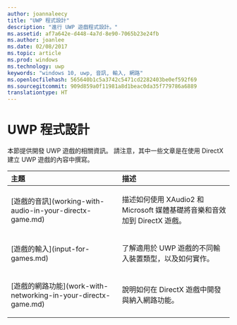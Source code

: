 ```yaml
---
author: joannaleecy
title: "UWP 程式設計"
description: "進行 UWP 遊戲程式設計。"
ms.assetid: af7a642e-d448-4a7d-8e90-7065b23e24fb
ms.author: joanlee
ms.date: 02/08/2017
ms.topic: article
ms.prod: windows
ms.technology: uwp
keywords: "windows 10, uwp, 音訊, 輸入, 網路"
ms.openlocfilehash: 565640b1c5a3742c5471cd2282403be0ef592f69
ms.sourcegitcommit: 909d859a0f11981a8d1beac0da35f779786a6889
translationtype: HT
---
```

# <a name="uwp-programming"></a>UWP 程式設計

本節提供開發 UWP 遊戲的相關資訊。 請注意，其中一些文章是在使用 DirectX 建立 UWP 遊戲的內容中撰寫。


<table>
<colgroup>
<col width="50%" />
<col width="50%" />
</colgroup>
<thead>
<tr class="header">
<th align="left">主題</th>
<th align="left">描述</th>
</tr>
</thead>
<tbody>
<tr class="odd">
<td align="left"><p>[遊戲的音訊](working-with-audio-in-your-directx-game.md)</p></td>
<td align="left"><p>描述如何使用 XAudio2 和 Microsoft 媒體基礎將音樂和音效加到 DirectX 遊戲。</p></td>
</tr>
<tr class="even">
<td align="left"><p>[遊戲的輸入](input-for-games.md)</p></td>
<td align="left"><p>了解適用於 UWP 遊戲的不同輸入裝置類型，以及如何實作。</p></td>
</tr>
<tr class="odd">
<td align="left"><p>[遊戲的網路功能](work-with-networking-in-your-directx-game.md)</p></td>
<td align="left"><p>說明如何在 DirectX 遊戲中開發與納入網路功能。</p></td>
</tr>
</tbody>
</table>
 

 

 




